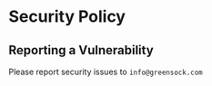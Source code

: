 # Security Policy

## Reporting a Vulnerability

Please report security issues to `info@greensock.com`
